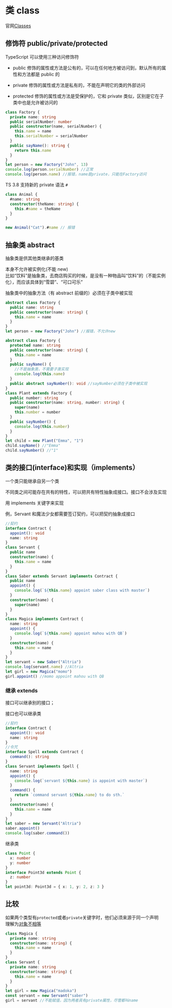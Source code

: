# 类 class

官网[Classes](https://www.typescriptlang.org/docs/handbook/classes.html)

## 修饰符 public/private/protected

TypeScript 可以使用三种访问修饰符

- public
  修饰的属性或方法是公有的，可以在任何地方被访问到，默认所有的属性和方法都是
  public 的

- private 修饰的属性或方法是私有的，不能在声明它的类的外部访问

- protected 修饰的属性或方法是受保护的，它和 private
  类似，区别是它在子类中也是允许被访问的

```ts
class Factory {
  private name: string
  public serialNumber: number
  public constructor(name, serialNumber) {
    this.name = name
    this.serialNumber = serialNumber
  }
  public sayName(): string {
    return this.name
  }
}
let person = new Factory("John", 13)
console.log(person.serialNumber) //正常
console.log(person.name) //报错，name是private，只能在Factory访问
```

TS 3.8 支持新的 private 语法 `#`

```ts
class Animal {
  #name: string
  constructor(theName: string) {
    this.#name = theName
  }
}

new Animal("Cat").#name // 报错
```

## 抽象类 abstract

抽象类是供其他类继承的基类

本身不允许被实例化(不能 new)  
比如“饮料”是抽象类，去商店购买的时候，是没有一种物品叫“饮料”的（不能实例化），而应该具体到“雪碧”、“可口可乐”

抽象类中的抽象方法（有 abstract 前缀的）必须在子类中被实现

```ts
abstract class Factory {
  public name: string
  public constructor(name: string) {
    this.name = name
  }
}
let person = new Factory("John") //报错，不允许new
```

```ts
abstract class Factory {
  protected name: string
  public constructor(name: string) {
    this.name = name
  }
  public sayName() {
    //不是抽象类，不需要子类实现
    console.log(this.name)
  }
  public abstract sayNumber(): void //sayNumber必须在子类中被实现
}
class Plant extends Factory {
  public number: string
  public constructor(name: string, number: string) {
    super(name)
    this.number = number
  }
  public sayNumber() {
    console.log(this.number)
  }
}
let child = new Plant("Emma", "1")
child.sayName() //"Emma"
child.sayNumber() //"1"
```

## 类的接口(interface)和实现（implements）

一个类只能继承自另一个类

不同类之间可能存在共有的特性，可以把共有特性抽象成接口。接口不会涉及实现

用 implements 关键字来实现

例，Servant 和魔法少女都需要签订契约，可以把契约抽象成接口

```ts
//契约
interface Contract {
  appoint(): void
  name: string
}
class Servant {
  public name
  constructor(name) {
    this.name = name
  }
}
class Saber extends Servant implements Contract {
  public name
  appoint() {
    console.log(`${this.name} appoint saber class with master`)
  }
  constructor(name) {
    super(name)
  }
}
class Magica implements Contract {
  name: string
  appoint() {
    console.log(`${this.name} appoint mahou with QB`)
  }
  constructor(name) {
    this.name = name
  }
}
let servant = new Saber("Altria")
console.log(servant.name) //Altria
let girl = new Magica("momo")
girl.appoint() //momo appoint mahou with QB
```

### 继承 extends

接口可以继承别的接口；

接口也可以继承类

```ts
//契约
interface Contract {
  appoint(): void
  name: string
}
//令咒
interface Spell extends Contract {
  command(): string
}
class Servant implements Spell {
  name: string
  appoint() {
    console.log(`servant ${this.name} is appoint with master`)
  }
  command() {
    return `command servant ${this.name} to do sth.`
  }
  constructor(name) {
    this.name = name
  }
}
let saber = new Servant("Altria")
saber.appoint()
console.log(saber.command())
```

继承类

```ts
class Point {
  x: number
  y: number
}
interface Point3d extends Point {
  z: number
}
let point3d: Point3d = { x: 1, y: 2, z: 3 }
```

## 比较

如果两个类型有`protected`或者`private`关键字时，他们必须来源于同一个声明  
理解为[对象不相等](../js/018_statement.md#对象不相等)

```ts
class Magica {
  private name: string
  constructor(name: string) {
    this.name = name
  }
}
class Servant {
  private name: string
  constructor(name: string) {
    this.name = name
  }
}
let girl = new Magica("madoka")
const servant = new Servant("saber")
girl = servant //不能赋值，因为两者具有private属性，尽管都叫name
```
